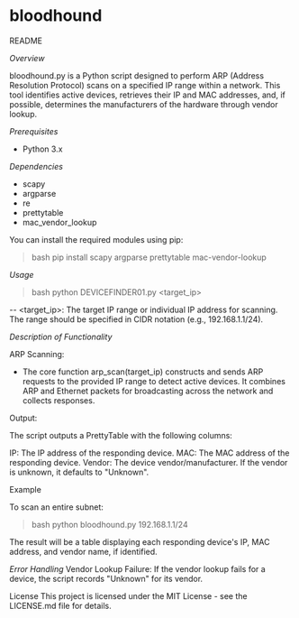 # bloodhound

README 

*Overview*

bloodhound.py is a Python script designed to perform ARP (Address Resolution Protocol) scans on a specified IP range within a network. This tool identifies active devices, retrieves their IP and MAC addresses, and, if possible, determines the manufacturers of the hardware through vendor lookup.

*Prerequisites*

- Python 3.x

*Dependencies*

- scapy
- argparse
- re 
- prettytable
- mac_vendor_lookup

You can install the required modules using pip:

 > bash pip install scapy argparse prettytable mac-vendor-lookup

*Usage*

 > bash python DEVICEFINDER01.py <target_ip>

-- <target_ip>: The target IP range or individual IP address for scanning. The range should be specified in CIDR notation (e.g., 192.168.1.1/24).

*Description of Functionality*

ARP Scanning:

- The core function arp_scan(target_ip) constructs and sends ARP requests to the provided IP range to detect active devices. It combines ARP and Ethernet packets for broadcasting across the network and collects responses.

Output:

The script outputs a PrettyTable with the following columns:

IP: The IP address of the responding device.
MAC: The MAC address of the responding device.
Vendor: The device vendor/manufacturer. If the vendor is unknown, it defaults to "Unknown".

Example

To scan an entire subnet:

 > bash python bloodhound.py 192.168.1.1/24

The result will be a table displaying each responding device's IP, MAC address, and vendor name, if identified.

*Error Handling*
Vendor Lookup Failure: If the vendor lookup fails for a device, the script records "Unknown" for its vendor.


License
This project is licensed under the MIT License - see the LICENSE.md file for details.
